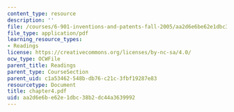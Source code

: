 ```yaml
---
content_type: resource
description: ''
file: /courses/6-901-inventions-and-patents-fall-2005/aa2d6e6be62e1dbc38b2dc44a3639992_chapter4.pdf
file_type: application/pdf
learning_resource_types:
- Readings
license: https://creativecommons.org/licenses/by-nc-sa/4.0/
ocw_type: OCWFile
parent_title: Readings
parent_type: CourseSection
parent_uid: c1a53462-548b-db76-c21c-3fbf19287e83
resourcetype: Document
title: chapter4.pdf
uid: aa2d6e6b-e62e-1dbc-38b2-dc44a3639992
---
```

